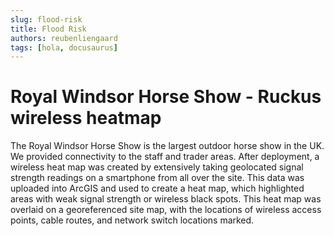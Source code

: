 ```yaml
---
slug: flood-risk
title: Flood Risk
authors: reubenliengaard
tags: [hola, docusaurus]
---
```


# Royal Windsor Horse Show - Ruckus wireless heatmap

The Royal Windsor Horse Show is the largest outdoor horse show in the UK. We provided connectivity to the staff and trader areas. After deployment, a wireless heat map was created by extensively taking geolocated signal strength readings on a smartphone from all over the site. This data was uploaded into ArcGIS and used to create a heat map, which highlighted areas with weak signal strength or wireless black spots. This heat map was overlaid on a georeferenced site map, with the locations of wireless access points, cable routes, and network switch locations marked.